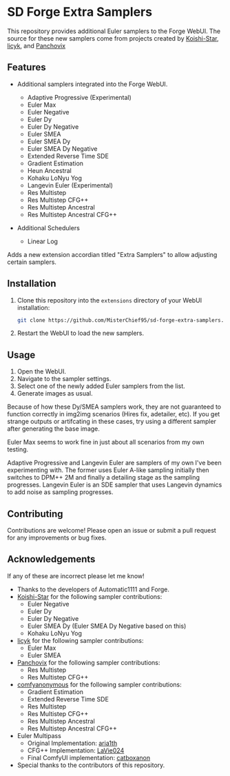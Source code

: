 # SD Forge Extra Samplers

This repository provides additional Euler samplers to the Forge WebUI.
The source for these new samplers come from projects created by [Koishi-Star](https://github.com/Koishi-Star/Euler-Smea-Dyn-Sampler), [licyk](https://github.com/licyk/advanced_euler_sampler_extension/tree/main), and [Panchovix](https://github.com/Panchovix/stable-diffusion-webui-reForge/blob/70f68fd52cb70f8f64e18e6c8e775e35ddf70f67/ldm_patched/k_diffusion/sampling.py#L2844)

## Features

- Additional samplers integrated into the Forge WebUI.
  - Adaptive Progressive (Experimental)
  - Euler Max
  - Euler Negative
  - Euler Dy
  - Euler Dy Negative
  - Euler SMEA
  - Euler SMEA Dy
  - Euler SMEA Dy Negative
  - Extended Reverse Time SDE
  - Gradient Estimation
  - Heun Ancestral
  - Kohaku LoNyu Yog
  - Langevin Euler (Experimental)
  - Res Multistep
  - Res Multistep CFG++
  - Res Multistep Ancestral
  - Res Multistep Ancestral CFG++
 
- Additional Schedulers
  - Linear Log 

Adds a new extension accordian titled "Extra Samplers" to allow adjusting certain samplers.


## Installation

1. Clone this repository into the `extensions` directory of your WebUI installation:
    ```sh
    git clone https://github.com/MisterChief95/sd-forge-extra-samplers.git
    ```
2. Restart the WebUI to load the new samplers.

## Usage

1. Open the WebUI.
2. Navigate to the sampler settings.
3. Select one of the newly added Euler samplers from the list.
4. Generate images as usual.

Because of how these Dy/SMEA samplers work, they are not guaranteed to function correctly in img2img scenarios (Hires fix, adetailer, etc).
If you get strange outputs or artifcating in these cases, try using a different sampler after generating the base image.

Euler Max seems to work fine in just about all scenarios from my own testing.

Adaptive Progressive and Langevin Euler are samplers of my own I've been experimenting with. The former uses Euler A-like sampling initially then switches to DPM++ 2M and finally a detailing stage as the sampling progresses.
Langevin Euler is an SDE sampler that uses Langevin dynamics to add noise as sampling progresses.

## Contributing

Contributions are welcome! Please open an issue or submit a pull request for any improvements or bug fixes.

## Acknowledgements

If any of these are incorrect please let me know!

- Thanks to the developers of Automatic1111 and Forge.
- [Koishi-Star](https://github.com/Koishi-Star/Euler-Smea-Dyn-Sampler) for the following sampler contributions:
  - Euler Negative
  - Euler Dy
  - Euler Dy Negative
  - Euler SMEA Dy (Euler SMEA Dy Negative based on this)
  - Kohaku LoNyu Yog
- [licyk](https://github.com/licyk/advanced_euler_sampler_extension/tree/main) for the following sampler contributions:
  - Euler Max
  - Euler SMEA
- [Panchovix](https://github.com/Panchovix/stable-diffusion-webui-reForge) for the following sampler contributions:
  - Res Multistep
  - Res Multistep CFG++
- [comfyanonymous](https://github.com/comfyanonymous/ComfyUI) for the following sampler contributions:
  - Gradient Estimation
  - Extended Reverse Time SDE
  - Res Multistep
  - Res Multistep CFG++
  - Res Multistep Ancestral
  - Res Multistep Ancestral CFG++
- Euler Multipass
  - Original Implementation: [aria1th](https://github.com/aria1th)
  - CFG++ Implementation: [LaVie024](https://github.com/LaVie024)
  - Final ComfyUI implementation: [catboxanon](https://github.com/catboxanon)
- Special thanks to the contributors of this repository.
